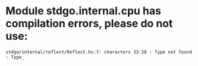# Module stdgo.internal.cpu has compilation errors, please do not use:
```
stdgo/internal/reflect/Reflect.hx:7: characters 33-38 : Type not found : Type_

```

